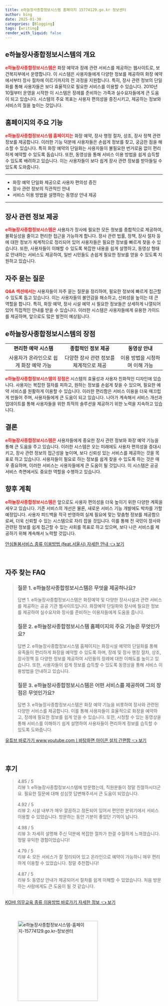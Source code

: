 ```yaml
---
title: e하늘장사종합정보시스템 홈페이지 15774129.go.kr 정보센터
author: bing
date: 2025-01-30
categories: [Blogging]
tags: [writing]
render_with_liquid: false
---
```



<h2 id='e하늘장사종합정보시스템의 개요'>e하늘장사종합정보시스템의 개요</h2>

<p><b><span style="color: #ee2323;">e하늘장사종합정보시스템은</span></b> 화장 예약과 장례 관련 서비스를 제공하는 웹사이트로, 보건복지부에서 운영합니다. 이 시스템은 사용자들에게 다양한 정보를 제공하여 화장 예약에서부터 장사 절차에 이르기까지의 전 과정을 지원합니다. 특히, 장사 관련 정보의 단일화를 통해 사용자들은 보다 효율적으로 필요한 서비스를 이용할 수 있습니다. 2010년 10월부터 운영을 시작한 이 시스템은 장례를 준비하는 가족과 실수요자들에게 큰 도움이 되고 있습니다. 시스템의 주요 목표는 사용자 편의성을 증진시키고, 제공하는 정보와 서비스의 질을 높이는 것입니다.</p>

<h2 id='홈페이지의 주요 기능'>홈페이지의 주요 기능</h2>

<p><b><span style="color: #ee2323;">e하늘장사종합정보시스템 홈페이지는</span></b> 화장 예약, 장사 행정 절차, 상조, 장사 정책 관련 정보를 제공합니다. 이러한 기능 덕분에 사용자들은 손쉽게 정보를 찾고, 궁금한 점을 해소할 수 있습니다. 특히 화장 예약의 단일화는 사용자들이 불필요한 번거로움 없이 편리하게 예약할 수 있도록 돕습니다. 또한, 동영상을 통해 서비스 이용 방법을 쉽게 습득할 수 있도록 배려하고 있습니다. 이는 사용자들이 보다 쉽게 장사 관련 정보를 받아들일 수 있도록 도와줍니다.</p>

<hr />

<ul>
    <li>화장 예약 단일화 제공으로 사용자 편의성 증진</li>
    <li>장사 관련 정보의 직관적인 안내</li>
    <li>서비스 이용 방법을 설명하는 동영상 안내 제공</li>
</ul>

<hr />

<h2 id='장사 관련 정보 제공'>장사 관련 정보 제공</h2>

<p><b><span style="color: #ee2323;">e하늘장사종합정보시스템은</span></b> 사용자가 장사에 필요한 모든 정보를 종합적으로 제공하여, 불확실성을 줄이고 편리한 접근을 가능하게 합니다. 장사 관련 법률, 정책, 장사 절차 등에 대한 정보가 체계적으로 정리되어 있어 사용자들은 필요한 정보를 빠르게 찾을 수 있습니다. 또한, 사용자들이 이해할 수 있도록 복잡한 내용을 쉽게 설명하고, 동영상 형태로 안내하는 서비스도 제공하여, 일반 시민들도 손쉽게 필요한 정보를 얻을 수 있도록 지원하고 있습니다.</p>

<h2 id='자주 묻는 질문'>자주 묻는 질문</h2>

<p><b><span style="color: #ee2323;">Q&A 섹션에서는</span></b> 사용자들이 자주 묻는 질문을 정리하여, 필요한 정보에 빠르게 접근할 수 있도록 돕고 있습니다. 이는 사용자들의 불안감을 해소하고, 신뢰성을 높이는 데 큰 역할을 합니다. 특히, 화장 예약, 장사 시설 예약 시 필요한 정보들은 상세하게 나열되어 있어 직접적인 안내를 받을 수 있습니다. 이러한 시스템은 사용자들에게 유용한 가이드를 제공하며, 앞으로도 많은 발전이 예상됩니다.</p>

<h2 id='e하늘장사종합정보시스템의 장점'>e하늘장사종합정보시스템의 장점</h2>

<table>
    <tr>
        <td style="text-align: center; height: 17px;"><b>편리한 예약 시스템</b></td>
        <td style="text-align: center; height: 17px;"><b>종합적인 정보 제공</b></td>
        <td style="text-align: center; height: 17px;"><b>동영상 안내</b></td>
    </tr>
    <tr>
        <td style="text-align: center; height: 17px;">사용자가 온라인으로 쉽게 화장 예약 가능</td>
        <td style="text-align: center; height: 17px;">다양한 장사 관련 정보를 체계적으로 제공</td>
        <td style="text-align: center; height: 17px;">이용 방법을 시청하며 이해 가능</td>
    </tr>
</table>

<p><b><span style="color: #ee2323;">e하늘장사종합정보시스템의 장점은</span></b> 시스템의 효율성과 사용자 친화적인 디자인에 있습니다. 사용자는 복잡한 절차를 피하고, 원하는 정보를 손쉽게 찾을 수 있으며, 필요한 예약 서비스를 원활하게 이용할 수 있습니다. 이러한 편리함은 서비스 이용을 더욱 매끄럽게 만들어 주며, 사용자들에게 큰 도움이 되고 있습니다. 나아가 계속해서 서비스 개선과 업데이트를 통해 사용자들을 위한 최적의 솔루션을 제공하기 위한 노력을 지속하고 있습니다.</p>

<h2 id='결론'>결론</h2>

<p><b><span style="color: #ee2323;">e하늘장사종합정보시스템은</span></b> 사용자들에게 중요한 장사 관련 정보와 화장 예약 기능을 통해 큰 도움을 주고 있습니다. 이러한 시스템은 오는 미래에도 사용자 편의성을 증대시키고, 장사 관련 정보의 접근성을 높이며, 보다 신뢰성 있는 서비스를 제공하는 것을 목표로 하고 있습니다. 사용자들이 필요로 하는 정보를 쉽게 찾을 수 있도록 하는 것은 매우 중요하며, 이러한 서비스는 사용자들에게 큰 도움이 될 것입니다. 이 시스템은 공공 서비스 측면에서도 중요한 역할을 수행하고 있습니다.</p>

<h2 id='향후 계획'>향후 계획</h2>

<p><b><span style="color: #ee2323;">e하늘장사종합정보시스템은</span></b> 앞으로도 사용자 편의성을 더욱 높이기 위한 다양한 계획을 세우고 있습니다. 기존 서비스의 개선은 물론, 새로운 서비스 기능 개발에도 박차를 가할 예정입니다. 사용자 피드백을 적극 반영하여 실제 필요에 맞는 맞춤형 정보를 제공함으로써, 더욱 신뢰할 수 있는 시스템으로 자리 잡을 것입니다. 이를 통해 전 국민이 장사와 관련된 정보를 쉽게 접근할 수 있는 사회를 목표로 하고 있으며, 보다 나은 서비스를 제공하기 위해 계속해서 노력할 것입니다.</p>


<p><a class="click-button" title="안심돌봄서비스 종류 이용방법 (feat.서울시) 자세한 안내" href="https://yellowplanner.github.io/posts/%EC%95%88%EC%8B%AC%EB%8F%8C%EB%B4%84%EC%84%9C%EB%B9%84%EC%8A%A4-%EC%A2%85%EB%A5%98-%EC%9D%B4%EC%9A%A9%EB%B0%A9%EB%B2%95-(feat.%EC%84%9C%EC%9A%B8%EC%8B%9C)-%EC%9E%90%EC%84%B8%ED%95%9C-%EC%95%88%EB%82%B4/" rel="dofollow">안심돌봄서비스 종류 이용방법 (feat.서울시) 자세한 안내 👈 보기</a></p><br>
<h2 id='자주_찾는_FAQ'>자주 찾는 FAQ</h2>
<div itemscope="" itemtype="https://schema.org/FAQPage"> 
<blockquote> 
<div itemscope="" itemprop="mainEntity" itemtype="https://schema.org/Question"> 
<h3 itemprop="name">질문 1. e하늘장사종합정보시스템은 무엇을 제공하나요?</h3> 
<div itemscope="" itemprop="acceptedAnswer" itemtype="https://schema.org/Answer"> 
<span itemprop="text"> 
<p>답변 1. e하늘장사종합정보시스템은 화장예약 및 다양한 장사시설과 관련 서비스를 제공하는 공공 기관 웹사이트입니다. 화장예약 단일화와 장사에 필요한 정보를 제공하여 실수요자와 장사를 준비하는 이용자들에게 도움을 줍니다.</p> 
</span> 
</div> 
</div> 

<div itemscope="" itemprop="mainEntity" itemtype="https://schema.org/Question"> 
<h3 itemprop="name">질문 2. e하늘장사종합정보시스템 홈페이지의 주요 기능은 무엇인가요?</h3> 
<div itemscope="" itemprop="acceptedAnswer" itemtype="https://schema.org/Answer"> 
<span itemprop="text"> 
<p>답변 2. e하늘장사종합정보시스템 홈페이지는 화장시설 예약의 단일화를 통해 유족들이 편리하게 화장을 예약할 수 있도록 하며, 장례 및 장사 행정 절차, 상조, 장사정책 등 다양한 정보를 제공하여 시민들의 장례에 대한 이해도를 높이고 있습니다. 또한, 사용자들이 쉽게 정보를 습득할 수 있도록 동영상을 통해 서비스 이용방법을 안내하고 있습니다.</p> 
</span> 
</div> 
</div> 

<div itemscope="" itemprop="mainEntity" itemtype="https://schema.org/Question"> 
<h3 itemprop="name">질문 3. e하늘장사종합정보시스템은 어떤 서비스를 제공하며 그의 장점은 무엇인가요?</h3> 
<div itemscope="" itemprop="acceptedAnswer" itemtype="https://schema.org/Answer"> 
<span itemprop="text"> 
<p>답변 3. e하늘장사종합정보시스템은 화장 예약 기능을 비롯하여 장사와 관련된 다양한 서비스를 제공합니다. 이를 통해 사용자들이 효율적으로 화장을 예약하고, 장례에 필요한 정보를 쉽게 얻을 수 있습니다. 또한, 시청할 수 있는 동영상을 통해 서비스를 이해하기 쉽게 설명하여 사용자들이 편리하게 정보를 습득할 수 있도록 도와줍니다.</p> 
</span> 
</div> 
</div> 
</blockquote> 
</div>
<p><a class="click-button" title="유튜브 바로가기 www.youtube.comㅣ바탕화면 아이콘 설치 간편함" href="https://yellowplanner.github.io/posts/%EC%9C%A0%ED%8A%9C%EB%B8%8C-%EB%B0%94%EB%A1%9C%EA%B0%80%EA%B8%B0-www.youtube.com%E3%85%A3%EB%B0%94%ED%83%95%ED%99%94%EB%A9%B4-%EC%95%84%EC%9D%B4%EC%BD%98-%EC%84%A4%EC%B9%98-%EA%B0%84%ED%8E%B8%ED%95%A8/" rel="dofollow">유튜브 바로가기 www.youtube.comㅣ바탕화면 아이콘 설치 간편함 👈 보기</a></p><br>
<h2 id='후기'>후기</h2>
<div itemscope itemtype="https://schema.org/Product">
  <blockquote>
  <div itemprop="review" itemscope itemtype="https://schema.org/Review">
      <div itemprop="reviewRating" itemscope itemtype="https://schema.org/Rating"> <span itemprop="ratingValue">4.85</span> / <span itemprop="bestRating">5</span> </div>
      <span itemprop="reviewBody">리뷰 1: e하늘장사종합정보시스템에 방문했는데, 직원분들이 정말 친절하시더군요. 필요한 질문에 대해 성심껏 답변해주셔서 큰 도움이 되었습니다.</span>
  </div>
  <br>
  <div itemprop="review" itemscope itemtype="https://schema.org/Review">
      <div itemprop="reviewRating" itemscope itemtype="https://schema.org/Rating"> <span itemprop="ratingValue">4.92</span> / <span itemprop="bestRating">5</span> </div>
      <span itemprop="reviewBody">리뷰 2: 시설 내부가 매우 깔끔하고 정돈되어 있어서 편안한 분위기에서 서비스 이용할 수 있었습니다. 방문하는 동안 기분이 좋았던 기억이 납니다.</span>
  </div>
  <br>
  <div itemprop="review" itemscope itemtype="https://schema.org/Review">
      <div itemprop="reviewRating" itemscope itemtype="https://schema.org/Rating"> <span itemprop="ratingValue">4.98</span> / <span itemprop="bestRating">5</span> </div>
      <span itemprop="reviewBody">리뷰 3: 자세히 설명해 주신 덕분에 복잡한 절차가 한결 수월하게 느껴졌습니다. 정말 유익한 경험이었습니다!</span>
  </div>
  <br>
  <div itemprop="review" itemscope itemtype="https://schema.org/Review">
      <div itemprop="reviewRating" itemscope itemtype="https://schema.org/Rating"> <span itemprop="ratingValue">4.79</span> / <span itemprop="bestRating">5</span> </div>
      <span itemprop="reviewBody">리뷰 4: 모든 서비스가 잘 정리되어 있고 온라인으로 예약이 가능하니 매우 편리하게 이용할 수 있었습니다. 정말 추천합니다!</span>
  </div>
  <br>
  <div itemprop="review" itemscope itemtype="https://schema.org/Review">
      <div itemprop="reviewRating" itemscope itemtype="https://schema.org/Rating"> <span itemprop="ratingValue">4.87</span> / <span itemprop="bestRating">5</span> </div>
      <span itemprop="reviewBody">리뷰 5: 동영상 안내가 제공되어서 절차를 쉽게 이해할 수 있었습니다. 처음 방문하는 사람에게도 큰 도움이 될 것 같습니다.</span>
  </div>
  <br>
  </blockquote>
</div>
<p><a class="click-button" title="KOHI 의무교육 종류 이용방법 바로가기 자세한 정보" href="https://yellowplanner.github.io/posts/KOHI-%EC%9D%98%EB%AC%B4%EA%B5%90%EC%9C%A1-%EC%A2%85%EB%A5%98-%EC%9D%B4%EC%9A%A9%EB%B0%A9%EB%B2%95-%EB%B0%94%EB%A1%9C%EA%B0%80%EA%B8%B0-%EC%9E%90%EC%84%B8%ED%95%9C-%EC%A0%95%EB%B3%B4/" rel="dofollow">KOHI 의무교육 종류 이용방법 바로가기 자세한 정보 👈 보기</a></p><br>
<figure class="image"><img src="https://yellowplanner.github.io/assets/img/thumbnail/e하늘장사종합정보시스템-홈페이지-15774129.go.kr-정보센터.webp" alt="e하늘장사종합정보시스템-홈페이지-15774129.go.kr-정보센터" width="256" height="256"></figure>